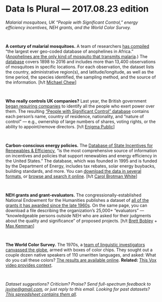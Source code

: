 Data Is Plural — 2017.08.23 edition
===================================

*Malarial mosquitoes, UK “People with Significant Control,” energy efficiency incentives, NEH grants, and the World Color Survey.*

&nbsp;

**A century of malarial mosquitoes.** A team of researchers [has compiled](https://wellcomeopenresearch.org/articles/2-57/) “the largest ever geo-coded database of anophelines in Africa.” ([Anophelines are the only kind of mosquito that transmits malaria](https://www.cdc.gov/malaria/about/biology/mosquitoes/).) The [database](https://dataverse.harvard.edu/dataset.xhtml?persistentId=doi:10.7910/DVN/NQ6CUN) covers 1898 to 2016 and includes more than 13,400 observations of mosquitoes in specific locations. For each observation, the dataset lists the country, administrative region(s), and latitude/longitude, as well as the time period, the species identified, the sampling method, and the source of the information. [h/t [Michael Chew](https://twitter.com/MichaelWKChew/status/898116844858552320)]

&nbsp;

**Who really controls UK companies?** Last year, the British government [began requiring companies](https://www.gov.uk/government/news/people-with-significant-control-companies-house-register-goes-live) to identify all the people who exert power over them. The resulting [“People with Significant Control” database](http://download.companieshouse.gov.uk/en_pscdata.html) contains each person’s name, country of residence, nationality, and “nature of control” — e.g., ownership of large numbers of shares, voting rights, or the ability to appoint/remove directors. [h/t [Enigma Public](http://mailchi.mp/6dc38c39abc3/between-two-rows-august-2017)]

&nbsp;

**Carbon-conscious energy policies.** The [Database of State Incentives for Renewables & Efficiency](http://www.dsireusa.org/), “is the most comprehensive source of information on incentives and policies that support renewables and energy efficiency in the United States.” The database, which was founded in 1995 and is funded by the Department of Energy, includes tax rebates, solar energy buybacks, building standards, and more. You can [download the data in several formats](http://www.dsireusa.org/resources/data-and-tools/), or [browse and search it online](http://programs.dsireusa.org/system/program). [h/t [Carol Brotman White](https://www.eia.gov/todayinenergy/detail.php?id=32332)]

&nbsp;

**NEH grants and grant-evaluators.** The congressionally-established National Endowment for the Humanities publishes a dataset of [all of the grants it has awarded since the late 1960s](https://securegrants.neh.gov/open/data/). On the same page, you can download a file describing the organization’s 25,000+ “evaluators” — “knowledgeable persons outside NEH who are asked for their judgments about the quality and significance” of proposed projects. [h/t [Brett Bobley](https://twitter.com/brettbobley/status/895994169403080705) + [Max Kemman](https://twitter.com/MaxKemman/status/895995120444596225)]

&nbsp;

**The World Color Survey.** The 1970s, a [team of linguistic investigators canvassed the globe](http://www1.icsi.berkeley.edu/wcs/), armed with boxes of color chips. They sought out a couple dozen native speakers of 110 unwritten languages, and asked: What do you call these colors? [The results are available online](http://www1.icsi.berkeley.edu/wcs/data.html). **Related:** [This Vox video provides context](https://www.vox.com/videos/2017/5/16/15646500/color-pattern-language).

&nbsp;

*Dataset suggestions? Criticism? Praise? Send full-spectrum feedback to <jsvine@gmail.com>, or just reply to this email. Looking for past datasets? [This spreadsheet contains them all](https://docs.google.com/spreadsheets/d/1wZhPLMCHKJvwOkP4juclhjFgqIY8fQFMemwKL2c64vk).*